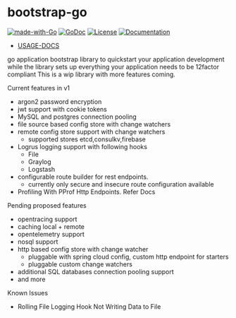 # bootstrap-go

[![made-with-Go](https://img.shields.io/badge/Made%20with-Go-1f425f.svg)](http://golang.org)
[![GoDoc](https://godoc.org/github.com/sirupsen/logrus?status.svg)](https://pkg.go.dev/github.com/avinash92c/bootstrap-go/?tab=doc)
[![License](https://img.shields.io/badge/License-Apache%202.0-blue.svg)](https://github.com/avinash92c/bootstrap-go/blob/master/LICENSE)
[![Documentation](https://img.shields.io/badge/Usage-Docs-blue)](https://github.com/avinash92c/bootstrap-go/blob/master/docs/readme.md)

- [USAGE-DOCS](https://github.com/avinash92c/bootstrap-go/blob/master/docs/readme.md)

go application bootstrap library to quickstart your application development while the library sets up everything your application needs to be 12factor compliant
This is a wip library with more features coming.

Current features in v1

- argon2 password encryption
- jwt support with cookie tokens
- MySQL and postgres connection pooling
- file source based config store with change watchers
- remote config store support with change watchers
  - supported stores etcd,consulkv,firebase
- Logrus logging support with following hooks
  - File
  - Graylog
  - Logstash
- configurable route builder for rest endpoints.
  - currently only secure and insecure route configuration available
- Profiling With PProf Http Endpoints. Refer Docs

Pending proposed features

- opentracing support
- caching local + remote
- opentelemetry support
- nosql support
- http based config store with change watcher
  - pluggable with spring cloud config, custom http endpoint for starters
  - pluggable custom change watchers
- additional SQL databases connection pooling support
- and more

Known Issues

- Rolling File Logging Hook Not Writing Data to File
